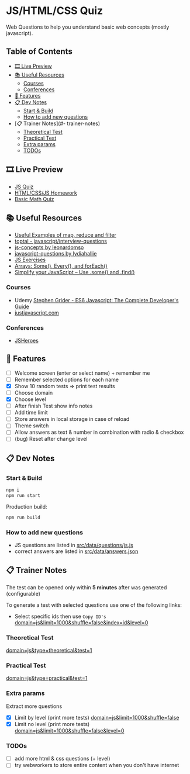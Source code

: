 # JS/HTML/CSS Quiz

Web Questions to help you understand basic web concepts (mostly javascript).

## Table of Contents

<!-- START doctoc generated TOC please keep comment here to allow auto update -->
<!-- DON'T EDIT THIS SECTION, INSTEAD RE-RUN doctoc TO UPDATE -->


- [🎞 Live Preview](#-live-preview)
- [📚 Useful Resources](#-useful-resources)
  - [Courses](#courses)
  - [Conferences](#conferences)
- [💠 Features](#-features)
- [📋 Dev Notes](#-dev-notes)
  - [Start & Build](#start--build)
  - [How to add new questions](#how-to-add-new-questions)
- [📋 Trainer Notes](#- trainer-notes)
  - [Theoretical Test](#theoretical-test)
  - [Practical Test](#practical-test)
  - [Extra params](#extra-params)
  - [TODOs](#todos)

<!-- END doctoc generated TOC please keep comment here to allow auto update -->

## 🎞 Live Preview

- [JS Quiz](https://nmatei.github.io/simple-quiz-app/?domain=js&level=5)
- [HTML/CSS/JS Homework](https://nmatei.github.io/simple-quiz-app/?domain=js-homework&level=10)
- [Basic Math Quiz](https://nmatei.github.io/simple-quiz-app/?domain=math&level=22)

## 📚 Useful Resources

- [Useful Examples of map, reduce and filter](https://link.medium.com/XezVbaWgNT)
- [toptal - javascript/interview-questions](https://www.toptal.com/javascript/interview-questions)
- [js-concepts by leonardomso](https://github.com/leonardomso/33-js-concepts#1-call-stack)
- [javascript-questions by lydiahallie](https://github.com/lydiahallie/javascript-questions/blob/master/README.md)
- [JS Exercises](https://ydkjs-exercises.com/)
- [Arrays: Some(), Every(), and forEach()](https://levelup.gitconnected.com/javascript-array-some-vs-every-vs-foreach-knowledge-scoops-81dfe43369c6)
- [Simplify your JavaScript – Use .some() and .find()](https://medium.com/poka-techblog/simplify-your-javascript-use-some-and-find-f9fb9826ddfd)

### Courses

- Udemy [Stephen Grider - ES6 Javascript: The Complete Developer's Guide](https://www.udemy.com/course/javascript-es6-tutorial/#overview)
- [justjavascript.com](https://justjavascript.com/)

### Conferences

- [JSHeroes](https://www.youtube.com/c/JSHeroes)

## 💠 Features

- [ ] Welcome screen (enter or select name) + remember me
- [ ] Remember selected options for each name
- [x] Show 10 random tests => print test results
- [ ] Choose domain
- [x] Choose level
- [ ] After finish Test show info notes
- [ ] Add time limit
- [ ] Store answers in local storage in case of reload
- [ ] Theme switch
- [ ] Allow answers as text & number in combination with radio & checkbox
- [ ] (bug) Reset after change level

## 📋 Dev Notes

### Start & Build

```sh
npm i
npm run start
```

Production build:

```sh
npm run build
```

### How to add new questions

- JS questions are listed in [src/data/questions/js.js](src/data/questions/js.js)
- correct answers are listed in [src/data/answers.json](src/data/answers.json)

## 📋 Trainer Notes

The test can be opened only within **5 minutes** after was generated (configurable)

To generate a test with selected questions use one of the following links:

- Select specific ids then use `Copy ID's` [domain=js&limit=1000&shuffle=false&index=id&level=0](https://nmatei.github.io/simple-quiz-app/?domain=js&limit=1000&shuffle=false&index=id&level=0)

### Theoretical Test

[domain=js&type=theoretical&test=1](https://nmatei.github.io/simple-quiz-app/?domain=js&type=theoretical&test=1)

### Practical Test

[domain=js&type=practical&test=1](https://nmatei.github.io/simple-quiz-app/?domain=js&type=practical&test=1)

### Extra params

Extract more questions

- [x] Limit by level (print more tests) [domain=js&limit=1000&shuffle=false](https://nmatei.github.io/simple-quiz-app/?domain=js&limit=100&shuffle=false)
- [x] Limit no level (print more tests) [domain=js&limit=1000&shuffle=false&level=0](https://nmatei.github.io/simple-quiz-app/?domain=js&limit=100&shuffle=false&level=0)

### TODOs

- [ ] add more html & css questions (+ level)
- [ ] try webworkers to store entire content when you don't have internet
